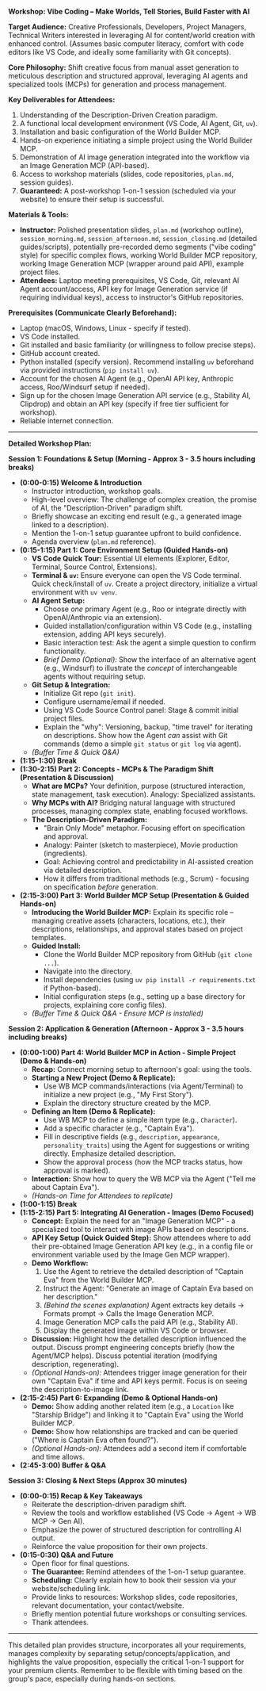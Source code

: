 **Workshop: Vibe Coding – Make Worlds, Tell Stories, Build Faster with AI**

**Target Audience:** Creative Professionals, Developers, Project Managers, Technical Writers interested in leveraging AI for content/world creation with enhanced control. (Assumes basic computer literacy, comfort with code editors like VS Code, and ideally some familiarity with Git concepts).

**Core Philosophy:** Shift creative focus from manual asset generation to meticulous description and structured approval, leveraging AI agents and specialized tools (MCPs) for generation and process management.

**Key Deliverables for Attendees:**
1.  Understanding of the Description-Driven Creation paradigm.
2.  A functional local development environment (VS Code, AI Agent, Git, `uv`).
3.  Installation and basic configuration of the World Builder MCP.
4.  Hands-on experience initiating a simple project using the World Builder MCP.
5.  Demonstration of AI image generation integrated into the workflow via an Image Generation MCP (API-based).
6.  Access to workshop materials (slides, code repositories, `plan.md`, session guides).
7.  **Guaranteed:** A post-workshop 1-on-1 session (scheduled via your website) to ensure their setup is successful.

**Materials & Tools:**
*   **Instructor:** Polished presentation slides, `plan.md` (workshop outline), `session_morning.md`, `session_afternoon.md`, `session_closing.md` (detailed guides/scripts), potentially pre-recorded demo segments ("vibe coding" style) for specific complex flows, working World Builder MCP repository, working Image Generation MCP (wrapper around paid API), example project files.
*   **Attendees:** Laptop meeting prerequisites, VS Code, Git, relevant AI Agent account/access, API key for Image Generation service (if requiring individual keys), access to instructor's GitHub repositories.

**Prerequisites (Communicate Clearly Beforehand):**
*   Laptop (macOS, Windows, Linux - specify if tested).
*   VS Code installed.
*   Git installed and basic familiarity (or willingness to follow precise steps).
*   GitHub account created.
*   Python installed (specify version). Recommend installing `uv` beforehand via provided instructions (`pip install uv`).
*   Account for the chosen AI Agent (e.g., OpenAI API key, Anthropic access, Roo/Windsurf setup if needed).
*   Sign up for the chosen Image Generation API service (e.g., Stability AI, Clipdrop) and obtain an API key (specify if free tier sufficient for workshop).
*   Reliable internet connection.

---

**Detailed Workshop Plan:**

**Session 1: Foundations & Setup (Morning - Approx 3 - 3.5 hours including breaks)**

*   **(0:00-0:15) Welcome & Introduction**
    *   Instructor introduction, workshop goals.
    *   High-level overview: The challenge of complex creation, the promise of AI, the "Description-Driven" paradigm shift.
    *   Briefly showcase an exciting end result (e.g., a generated image linked to a description).
    *   Mention the 1-on-1 setup guarantee upfront to build confidence.
    *   Agenda overview (`plan.md` reference).
*   **(0:15-1:15) Part 1: Core Environment Setup (Guided Hands-on)**
    *   **VS Code Quick Tour:** Essential UI elements (Explorer, Editor, Terminal, Source Control, Extensions).
    *   **Terminal & `uv`:** Ensure everyone can open the VS Code terminal. Quick check/install of `uv`. Create a project directory, initialize a virtual environment with `uv venv`.
    *   **AI Agent Setup:**
        *   Choose *one* primary Agent (e.g., Roo or integrate directly with OpenAI/Anthropic via an extension).
        *   Guided installation/configuration within VS Code (e.g., installing extension, adding API keys securely).
        *   Basic interaction test: Ask the agent a simple question to confirm functionality.
        *   *Brief Demo (Optional):* Show the interface of an alternative agent (e.g., Windsurf) to illustrate the *concept* of interchangeable agents without requiring setup.
    *   **Git Setup & Integration:**
        *   Initialize Git repo (`git init`).
        *   Configure username/email if needed.
        *   Using VS Code Source Control panel: Stage & commit initial project files.
        *   Explain the "why": Versioning, backup, "time travel" for iterating on descriptions. Show how the Agent *can* assist with Git commands (demo a simple `git status` or `git log` via agent).
    *   *(Buffer Time & Quick Q&A)*
*   **(1:15-1:30) Break**
*   **(1:30-2:15) Part 2: Concepts - MCPs & The Paradigm Shift (Presentation & Discussion)**
    *   **What are MCPs?** Your definition, purpose (structured interaction, state management, task execution). Analogy: Specialized assistants.
    *   **Why MCPs with AI?** Bridging natural language with structured processes, managing complex state, enabling focused workflows.
    *   **The Description-Driven Paradigm:**
        *   "Brain Only Mode" metaphor. Focusing effort on specification and approval.
        *   Analogy: Painter (sketch to masterpiece), Movie production (ingredients).
        *   Goal: Achieving control and predictability in AI-assisted creation via detailed description.
        *   How it differs from traditional methods (e.g., Scrum) - focusing on specification *before* generation.
*   **(2:15-3:00) Part 3: World Builder MCP Setup (Presentation & Guided Hands-on)**
    *   **Introducing the World Builder MCP:** Explain its specific role – managing creative assets (characters, locations, etc.), their descriptions, relationships, and approval states based on project templates.
    *   **Guided Install:**
        *   Clone the World Builder MCP repository from GitHub (`git clone ...`).
        *   Navigate into the directory.
        *   Install dependencies (using `uv pip install -r requirements.txt` if Python-based).
        *   Initial configuration steps (e.g., setting up a base directory for projects, explaining core config files).
    *   *(Buffer Time & Quick Q&A - Ensure MCP is installed)*

**Session 2: Application & Generation (Afternoon - Approx 3 - 3.5 hours including breaks)**

*   **(0:00-1:00) Part 4: World Builder MCP in Action - Simple Project (Demo & Hands-on)**
    *   **Recap:** Connect morning setup to afternoon's goal: using the tools.
    *   **Starting a New Project (Demo & Replicate):**
        *   Use WB MCP commands/interactions (via Agent/Terminal) to initialize a new project (e.g., "My First Story").
        *   Explain the directory structure created by the MCP.
    *   **Defining an Item (Demo & Replicate):**
        *   Use WB MCP to define a simple item type (e.g., `Character`).
        *   Add a specific character (e.g., "Captain Eva").
        *   Fill in descriptive fields (e.g., `description`, `appearance`, `personality_traits`) using the Agent for suggestions or writing directly. Emphasize detailed description.
        *   Show the approval process (how the MCP tracks status, how approval is marked).
    *   **Interaction:** Show how to query the WB MCP via the Agent ("Tell me about Captain Eva").
    *   *(Hands-on Time for Attendees to replicate)*
*   **(1:00-1:15) Break**
*   **(1:15-2:15) Part 5: Integrating AI Generation - Images (Demo Focused)**
    *   **Concept:** Explain the need for an "Image Generation MCP" - a specialized tool to interact with image APIs based on descriptions.
    *   **API Key Setup (Quick Guided Step):** Show attendees where to add their pre-obtained Image Generation API key (e.g., in a config file or environment variable used by the Image Gen MCP wrapper).
    *   **Demo Workflow:**
        1.  Use the Agent to retrieve the detailed description of "Captain Eva" from the World Builder MCP.
        2.  Instruct the Agent: "Generate an image of Captain Eva based on her description."
        3.  *(Behind the scenes explanation)* Agent extracts key details -> Formats prompt -> Calls the Image Generation MCP.
        4.  Image Generation MCP calls the paid API (e.g., Stability AI).
        5.  Display the generated image within VS Code or browser.
    *   **Discussion:** Highlight how the detailed description influenced the output. Discuss prompt engineering concepts briefly (how the Agent/MCP helps). Discuss potential iteration (modifying description, regenerating).
    *   *(Optional Hands-on):* Attendees trigger image generation for their own "Captain Eva" if time and API keys permit. Focus is on seeing the description-to-image link.
*   **(2:15-2:45) Part 6: Expanding (Demo & Optional Hands-on)**
    *   **Demo:** Show adding another related item (e.g., a `Location` like "Starship Bridge") and linking it to "Captain Eva" using the World Builder MCP.
    *   **Demo:** Show how relationships are tracked and can be queried ("Where is Captain Eva often found?").
    *   *(Optional Hands-on):* Attendees add a second item if comfortable and time allows.
*   **(2:45-3:00) Buffer & Q&A**

**Session 3: Closing & Next Steps (Approx 30 minutes)**

*   **(0:00-0:15) Recap & Key Takeaways**
    *   Reiterate the description-driven paradigm shift.
    *   Review the tools and workflow established (VS Code -> Agent -> WB MCP -> Gen AI).
    *   Emphasize the power of structured description for controlling AI output.
    *   Reinforce the value proposition for their own projects.
*   **(0:15-0:30) Q&A and Future**
    *   Open floor for final questions.
    *   **The Guarantee:** Remind attendees of the 1-on-1 setup guarantee.
    *   **Scheduling:** Clearly explain how to book their session via your website/scheduling link.
    *   Provide links to resources: Workshop slides, code repositories, relevant documentation, your contact/website.
    *   Briefly mention potential future workshops or consulting services.
    *   Thank attendees.

---

This detailed plan provides structure, incorporates all your requirements, manages complexity by separating setup/concepts/application, and highlights the value proposition, especially the critical 1-on-1 support for your premium clients. Remember to be flexible with timing based on the group's pace, especially during hands-on sections.